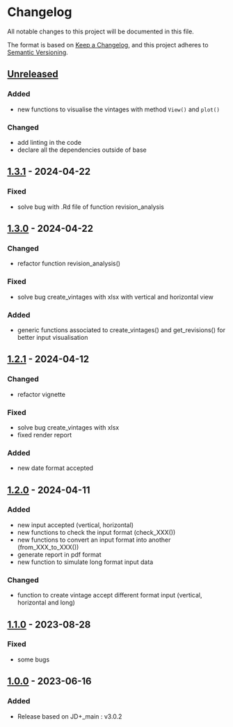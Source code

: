 # Changelog

All notable changes to this project will be documented in this file.

The format is based on [Keep a Changelog](https://keepachangelog.com/en/1.1.0/), and this project adheres
to [Semantic Versioning](https://semver.org/spec/v2.0.0.html).


## [Unreleased]

### Added

* new functions to visualise the vintages with method `View()` and `plot()`

### Changed

* add linting in the code
* declare all the dependencies outside of base


## [1.3.1] - 2024-04-22

### Fixed

* solve bug with .Rd file of function revision_analysis


## [1.3.0] - 2024-04-22

### Changed

* refactor function revision_analysis()

### Fixed

* solve bug create_vintages with xlsx with vertical and horizontal view

### Added

* generic functions associated to create_vintages() and get_revisions() for better input visualisation


## [1.2.1] - 2024-04-12

### Changed

* refactor vignette

### Fixed

* solve bug create_vintages with xlsx
* fixed render report

### Added

* new date format accepted


## [1.2.0] - 2024-04-11

### Added

* new input accepted (vertical, horizontal)
* new functions to check the input format (check_XXX())
* new functions to convert an input format into another (from_XXX_to_XXX())
* generate report in pdf format
* new function to simulate long format input data

### Changed

* function to create vintage accept different format input (vertical, horizontal and long)


## [1.1.0] - 2023-08-28

### Fixed

* some bugs


## [1.0.0] - 2023-06-16

### Added

* Release based on JD+_main : v3.0.2

[Unreleased]: https://github.com/rjdverse/rjd3revisions/compare/v1.3.1...HEAD
[1.3.1]: https://github.com/rjdverse/rjd3revisions/releases/tag/v1.3.0...v1.3.1
[1.3.0]: https://github.com/rjdverse/rjd3revisions/releases/tag/v1.2.1...v1.3.0
[1.2.1]: https://github.com/rjdverse/rjd3revisions/releases/tag/v1.2.0...v1.2.1
[1.2.0]: https://github.com/rjdverse/rjd3revisions/releases/tag/v1.1.0...v1.2.0
[1.1.0]: https://github.com/rjdverse/rjd3revisions/releases/tag/v1.0.0...v1.1.0
[1.0.0]: https://github.com/rjdverse/rjd3revisions/releases/tag/v1.0.0
